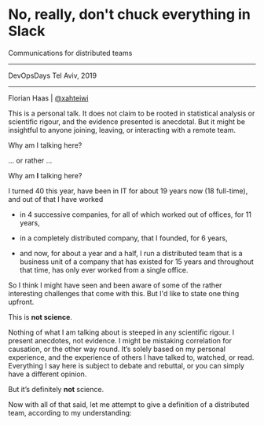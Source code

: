 # No, really, don't chuck everything in Slack
Communications for distributed teams

* * *

DevOpsDays Tel Aviv, 2019

* * *

Florian Haas | [@xahteiwi](https://twitter.com/xahteiwi)

<!-- Note -->
This is a personal talk. It does not claim to be rooted in statistical
analysis or scientific rigour, and the evidence presented is
anecdotal. But it might be insightful to anyone joining, leaving, or
interacting with a remote team.


Why am I talking here?

<!-- Note -->
... or rather ...


Why am **I** talking here?

<!-- Note -->

I turned 40 this year, have been in IT for about 19 years now (18
full-time), and out of that I have worked

* in 4 successive companies, for all of which worked out of offices,
  for 11 years, 

* in a completely distributed company, that I founded, for 6 years,

* and now, for about a year and a half, I run a distributed team that
  is a business unit of a company that has existed for 15 years and
  throughout that time, has only ever worked from a single office.

So I think I might have seen and been aware of some of the rather
interesting challenges that come with this. But I'd like to state one
thing upfront.


This is **not science**.

<!-- Note -->
Nothing of what I am talking about is steeped in any scientific
rigour. I present anecdotes, not evidence. I might be mistaking
correlation for causation, or the other way round. It’s solely based
on my personal experience, and the experience of others I have talked
to, watched, or read. Everything I say here is subject to debate and
rebuttal, or you can simply have a different opinion.

But it’s definitely **not** science.

Now with all of that said, let me attempt to give a definition of a
distributed team, according to my understanding:
